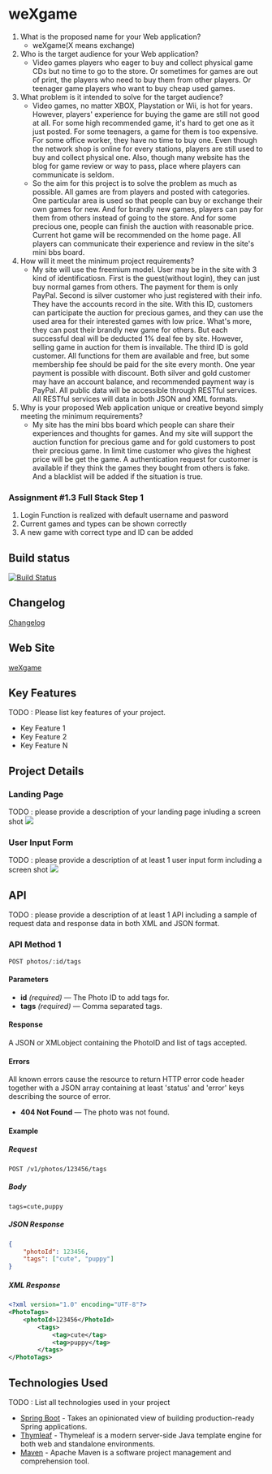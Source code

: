 # weXgame

1. What is the proposed name for your Web application?
    - weXgame(X means exchange)
2. Who is the target audience for your Web application?
    - Video games players who eager to buy and collect physical game CDs but no time to go to the store. Or sometimes for games are out of print, the players who need to buy them from other players. Or teenager game players who want to buy cheap used games.
3. What problem is it intended to solve for the target audience?
    - Video games, no matter XBOX, Playstation or Wii, is hot for years. However, players' experience for buying the game are still not good at all. For some high recommended game, it's hard to get one as it just posted. For some teenagers, a game for them is too expensive. For some office worker, they have no time to buy one. Even though the network shop is online for every stations, players are still used to buy and collect physical one. Also, though many website has the blog for game review or way to pass, place where players can communicate is seldom.
    - So the aim for this project is to solve the problem as much as possible. All games are from players and posted with categories. One particular area is used so that people can buy or exchange their own games for new. And for brandly new games, players can pay for them from others instead of going to the store. And for some precious one, people can finish the auction with reasonable price. Current hot game will be recommended on the home page. All players can communicate their experience and review in the site's mini bbs board.
4. How will it meet the minimum project requirements?
    - My site will use the freemium model. User may be in the site with 3 kind of identificatiosn. First is the guest(without login), they can just buy normal games from others. The payment for them is only PayPal. Second is silver customer who just registered with their info. They have the accounts record in the site. With this ID, customers can participate the auction for precious games, and they can use the used area for their interested games with low price. What's more, they can post their brandly new game for others. But each successful deal will be deducted 1% deal fee by site. However, selling game in auction for them is invailable. The third ID is gold customer. All functions for them are available and free, but some membership fee should be paid for the site every month. One year payment is possible with discount. Both silver and gold customer may have an account balance, and recommended payment way is PayPal. All public data will be accessible through RESTful services. All RESTful services will data in both JSON and XML formats. 
5. Why is your proposed Web application unique or creative beyond simply meeting the minimum requirements?
    - My site has the mini bbs board which people can share their experiences and thoughts for games. And my site will support the auction function for precious game and for gold customers to post their precious game. In limit time customer who gives the highest price will be get the game. A authentication request for customer is available if they think the games they bought from others is fake. And a blacklist will be added if the situation is true.

### Assignment #1.3 Full Stack Step 1
1. Login Function is realized with default username and pasword
2. Current games and types can be shown correctly
3. A new game with correct type and ID can be added

## Build status

[![Build Status](https://travis-ci.org/infsci2560sp17/full-stack-web-HaominHU.svg?branch=master)](https://travis-ci.org/infsci2560sp17/full-stack-web-HaominHU)

## Changelog

[Changelog](CHANGELOG.md)

## Web Site

[weXgame](https://damp-forest-90272.herokuapp.com/)

## Key Features

TODO : Please list key features of your project.

* Key Feature 1
* Key Feature 2
* Key Feature N

## Project Details

### Landing Page

TODO : please provide a description of your landing page inluding a screen shot ![](https://.../image.JPG)

### User Input Form

TODO : please provide a description of at least 1 user input form including a screen shot ![](https://.../image.jpg)

## API

TODO : please provide a description of at least 1 API including a sample of request data and response data in both XML and JSON format.

### API Method 1

    POST photos/:id/tags

#### Parameters

- **id** _(required)_ — The Photo ID to add tags for.
- **tags** _(required)_ — Comma separated tags.

#### Response

A JSON or XMLobject containing the PhotoID and list of tags accepted.

#### Errors

All known errors cause the resource to return HTTP error code header together with a JSON array containing at least 'status' and 'error' keys describing the source of error.

- **404 Not Found** — The photo was not found.

#### Example

##### Request

    POST /v1/photos/123456/tags

##### Body

    tags=cute,puppy


##### JSON Response

```json
{
    "photoId": 123456,
    "tags": ["cute", "puppy"]
}
```

##### XML Response

```xml
<?xml version="1.0" encoding="UTF-8"?>
<PhotoTags>
    <photoId>123456</PhotoId>
        <tags>
            <tag>cute</tag>
            <tag>puppy</tag>
        </tags>
</PhotoTags>
```

## Technologies Used

TODO : List all technologies used in your project

- [Spring Boot](https://projects.spring.io/spring-boot/) - Takes an opinionated view of building production-ready Spring applications.
- [Thymleaf](http://www.thymeleaf.org/) - Thymeleaf is a modern server-side Java template engine for both web and standalone environments.
- [Maven](https://maven.apache.org/) - Apache Maven is a software project management and comprehension tool.
